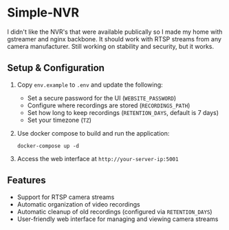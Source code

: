 # Simple-NVR
I didn't like the NVR's that were available publically so I made my home with gstreamer and nginx backbone. It should work with RTSP streams from any camera manufacturer. Still working on stability and security, but it works.

## Setup & Configuration

1. Copy `env.example` to `.env` and update the following:
   - Set a secure password for the UI (`WEBSITE_PASSWORD`)
   - Configure where recordings are stored (`RECORDINGS_PATH`)
   - Set how long to keep recordings (`RETENTION_DAYS`, default is 7 days)
   - Set your timezone (`TZ`)

2. Use docker compose to build and run the application:
   ```
   docker-compose up -d
   ```

3. Access the web interface at `http://your-server-ip:5001`

## Features

- Support for RTSP camera streams
- Automatic organization of video recordings
- Automatic cleanup of old recordings (configured via `RETENTION_DAYS`)
- User-friendly web interface for managing and viewing camera streams